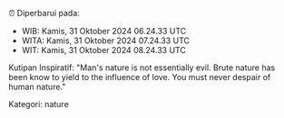 ⏰ Diperbarui pada:
- WIB: Kamis, 31 Oktober 2024 06.24.33 UTC
- WITA: Kamis, 31 Oktober 2024 07.24.33 UTC
- WIT: Kamis, 31 Oktober 2024 08.24.33 UTC

Kutipan Inspiratif:
"Man's nature is not essentially evil. Brute nature has been know to yield to the influence of love. You must never despair of human nature."


Kategori: nature

